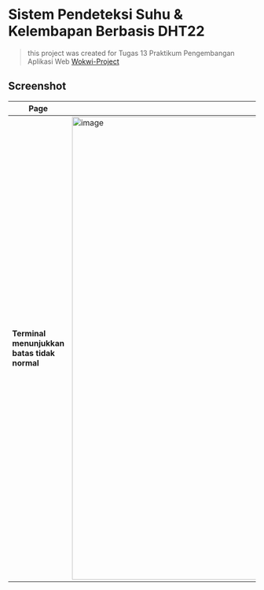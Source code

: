 # Sistem Pendeteksi Suhu & Kelembapan Berbasis DHT22
> this project was created for Tugas 13 Praktikum Pengembangan Aplikasi Web
[Wokwi-Project](https://wokwi.com/projects/441309834767784961)

## Screenshot
| Page | Screenshot |
|---|---|
| **Terminal menunjukkan batas tidak normal** |<img width="1919" height="940" alt="image" src="https://github.com/user-attachments/assets/519444ec-4437-4c08-9f08-ba46e6148c7f" />|
